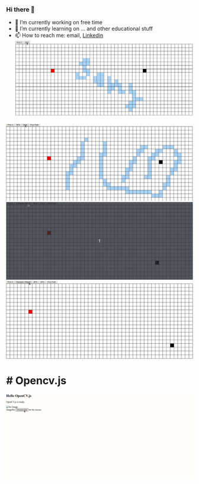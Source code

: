 ### Hi there 👋

<!--
**sangqle/sangqle** is a ✨ _special_ ✨ repository because its `README.md` (this file) appears on your GitHub profile.
-->

- 🔭 I’m currently working on free time
- 🌱 I’m currently learning on ... and other educational stuff
- 📫 How to reach me: email, [Linkedin](https://www.linkedin.com/in/sang-lequang)
  ![My fun BFS](https://raw.githubusercontent.com/sangqle/Data-Structures-Algorithms/master/images/BFS.gif)
<!--   ![BFS routes](https://raw.githubusercontent.com/sangqle/Data-Structures-Algorithms/master/images/dfsroute.gif) -->
  ![DFS routes](https://raw.githubusercontent.com/sangqle/Data-Structures-Algorithms/master/images/dfs3.gif)
  ![BFS with random maze](https://raw.githubusercontent.com/sangqle/Data-Structures-Algorithms/master/images/bfs-maze.gif)
  ![DFS with random maze](https://raw.githubusercontent.com/sangqle/Data-Structures-Algorithms/master/images/dfs-maze.gif)
  
  # # Opencv.js
  ![Blur image](blurimage.gif)
